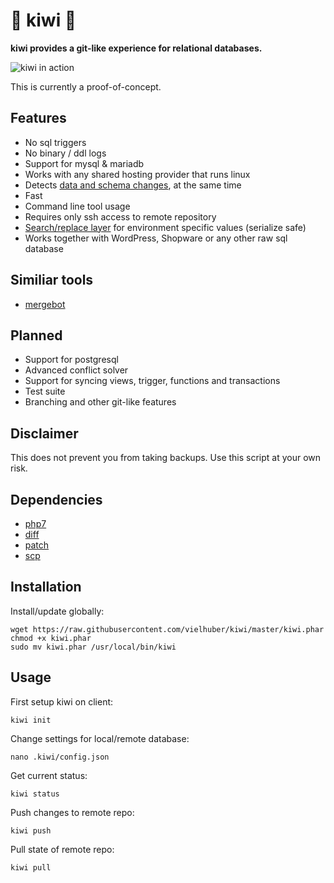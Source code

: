 # 🥝 kiwi 🥝

**kiwi provides a git-like experience for relational databases.**

![kiwi in action](https://raw.githubusercontent.com/vielhuber/kiwi/master/kiwi.gif)

This is currently a proof-of-concept.

## Features

* No sql triggers
* No binary / ddl logs
* Support for mysql & mariadb
* Works with any shared hosting provider that runs linux
* Detects [data and schema changes](https://github.com/vielhuber/magicdiff), at the same time
* Fast
* Command line tool usage
* Requires only ssh access to remote repository
* [Search/replace layer](https://github.com/vielhuber/magicreplace) for environment specific values (serialize safe)
* Works together with WordPress, Shopware or any other raw sql database

## Similiar tools

* [mergebot](https://mergebot.com)

## Planned

* Support for postgresql
* Advanced conflict solver
* Support for syncing views, trigger, functions and transactions
* Test suite
* Branching and other git-like features

## Disclaimer

This does not prevent you from taking backups. Use this script at your own risk.

## Dependencies

* [php7](http://php.net/)
* [diff](https://linux.die.net/man/1/diff)
* [patch](https://linux.die.net/man/1/patch)
* [scp](https://linux.die.net/man/1/scp)

## Installation

Install/update globally:
```
wget https://raw.githubusercontent.com/vielhuber/kiwi/master/kiwi.phar
chmod +x kiwi.phar
sudo mv kiwi.phar /usr/local/bin/kiwi
```

## Usage

First setup kiwi on client:

`kiwi init`

Change settings for local/remote database:

`nano .kiwi/config.json`

Get current status:

`kiwi status`

Push changes to remote repo:

`kiwi push`

Pull state of remote repo:

`kiwi pull`